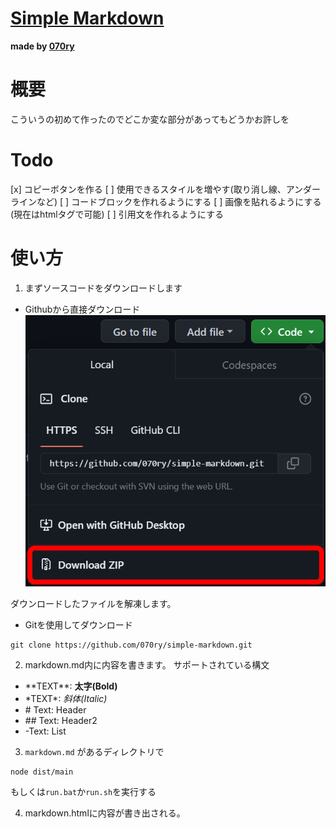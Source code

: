# [Simple Markdown](https://github.com/070ry/simple-markdown)
**made by [070ry](https://github.com/070ry)**

# 概要
こういうの初めて作ったのでどこか変な部分があってもどうかお許しを

# Todo
[x] コピーボタンを作る
[ ] 使用できるスタイルを増やす(取り消し線、アンダーラインなど)
[ ] コードブロックを作れるようにする
[ ] 画像を貼れるようにする(現在はhtmlタグで可能)
[ ] 引用文を作れるようにする

# 使い方
1. まずソースコードをダウンロードします

- Githubから直接ダウンロード
![1.png](./images/1.png)

ダウンロードしたファイルを解凍します。


- Gitを使用してダウンロード
```
git clone https://github.com/070ry/simple-markdown.git
```

2. markdown.md内に内容を書きます。
サポートされている構文
- \*\*TEXT\*\*: **太字(Bold)**
- \*TEXT\*: *斜体(Italic)*
- \# Text: Header
- \#\# Text: Header2
- \-Text: List

3. `markdown.md` があるディレクトリで
```
node dist/main
```
もしくは`run.bat`か`run.sh`を実行する

4. markdown.htmlに内容が書き出される。
